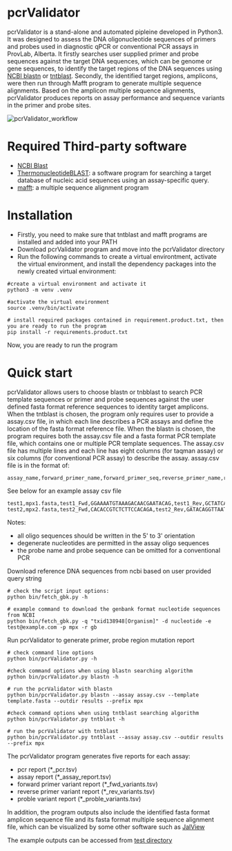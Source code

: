 # pcrValidator
pcrValidator is a stand-alone and automated pipleine developed in Python3. It was designed to assess the DNA oligonucleotide sequences of primers and probes used in diagnostic qPCR or conventional PCR assays in ProvLab, Alberta. It firstly searches user supplied primer and probe sequences against the target DNA sequences, which can be genome or gene sequences, to identify the target regions of the DNA sequences using [NCBI blastn](https://blast.ncbi.nlm.nih.gov/Blast.cgi?CMD=Web&PAGE_TYPE=BlastDocs&DOC_TYPE=Download) or [tntblast](https://public.lanl.gov/jgans/tntblast/tntblast_doc.html). Secondly, the identified target regions, amplicons, were then run through Mafft program to generate multiple sequence alignments. Based on the amplicon multiple sequence alignments, pcrValidator produces reports on assay performance and sequence variants in the primer and probe sites.

![pcrValidator_workflow](https://user-images.githubusercontent.com/52679027/195948105-6a33905b-d329-4fd2-ab01-96d460a7ab43.png)

# Required Third-party software
* [NCBI Blast](https://blast.ncbi.nlm.nih.gov/Blast.cgi?CMD=Web&PAGE_TYPE=BlastDocs&DOC_TYPE=Download)
* [ThermonucleotideBLAST](https://github.com/jgans/thermonucleotideBLAST): a software program for searching a target database of nucleic acid sequences using an assay-specific query.
* [mafft](https://mafft.cbrc.jp/alignment/software/): a multiple sequence alignment program

# Installation

* Firstly, you need to make sure that tntblast and mafft programs are installed and added into your PATH
* Download pcrValidator program and move into the pcrValidator directory
* Run the following commands to create a virtual environtment, activate the virtual environment, and install the dependency packages into the newly created virtual environment:

```
#create a virtual environment and activate it
python3 -m venv .venv

#activate the virtual environment
source .venv/bin/activate

# install required packages contained in requirement.product.txt, then you are ready to run the program
pip install -r requirements.product.txt
```

Now, you are ready to run the program

# Quick start
 pcrValidator allows users to choose blastn or tnbblast to search PCR template sequences or primer and probe sequences against the user defined fasta format reference sequences to identity target amplicons. When the tntblast is chosen, the program only requires user to provide a assay.csv file, in which each line describes a PCR assays and define the location of the fasta format reference file. When the blastn is chosen, the program requires both the assay.csv file and a fasta format PCR template file, which contains one or multiple PCR template sequences. The assay.csv file has multiple lines and each line has eight columns (for taqman assay) or six columns (for conventional PCR assay) to describe the assay. assay.csv file is in the format of:
 
 ```
 assay_name,forward_primer_name,forward_primer_seq,reverse_primer_name,reverse_primer_seq,probe_name,probe_seq 
```

See below for an example assay csv file

```
test1,mpx1.fasta,test1_Fwd,GGAAAATGTAAAGACAACGAATACAG,test1_Rev,GCTATCACATAATCTGGAAGCGTA,test1_Probe,AAGCCGTAATCTATGTTGTCTATCGTGTCC
test2,mpx2.fasta,test2_Fwd,CACACCGTCTCTTCCACAGA,test2_Rev,GATACAGGTTAATTTCCACATCG,test2_Probe,AACCCGTCGTAACCAGCAATACATTT
```

Notes:

* all oligo sequences should be written in the 5' to 3' orientation
* degenerate nucleotides are permitted in the assay oligo sequences
* the probe name and probe sequence can be omitted for a conventional PCR

Download reference DNA sequences from ncbi based on user provided query string
```
# check the script input options:
python bin/fetch_gbk.py -h

# example command to download the genbank format nucleotide sequences from NCBI
python bin/fetch_gbk.py -q "txid138948[Organism]" -d nucleotide -e test@example.com -p mpx -r gb 
```

Run pcrValidator to generate primer, probe region mutation report

```
# check command line options
python bin/pcrValidator.py -h

#check command options when using blastn searching algorithm
python bin/pcrValidator.py blastn -h

# run the pcrValidator with blastn 
python bin/pcrValidator.py blastn --assay assay.csv --template template.fasta --outdir results --prefix mpx

#check command options when using tntblast searching algorithm
python bin/pcrValidator.py tntblast -h

# run the pcrValidator with tntblast 
python bin/pcrValidator.py tntblast --assay assay.csv --outdir results --prefix mpx

```

The pcrValidator program generates five reports for each assay:

* pcr report (*_pcr.tsv)
* assay report (*_assay_report.tsv)
* forward primer variant report (*_fwd_variants.tsv)
* reverse primer variant report (*_rev_variants.tsv)
* proble variant report (*_proble_variants.tsv)

In addition, the program outputs also include the identified fasta format amplicon sequence file and its fasta format multiple sequence alignment file, which can be visualized by some other software such as [JalView](https://www.jalview.org/)

The example outputs can be accessed from [test directory](https://github.com/xiaoli-dong/pcrValidator/tree/main/test)
